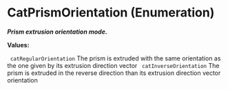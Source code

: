 # CatPrismOrientation (Enumeration)

**_Prism extrusion orientation mode._**

**Values:**

` catRegularOrientation`      The prism is extruded with the same orientation as the one given by its extrusion direction vector
` catInverseOrientation`      The prism is extruded in the reverse direction than its extrusion direction vector orientation